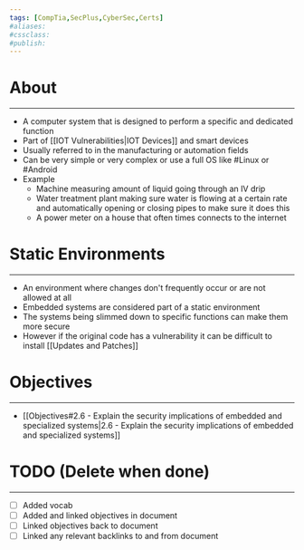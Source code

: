 ```yaml
---
tags: [CompTia,SecPlus,CyberSec,Certs]
#aliases:
#cssclass:
#publish:
---
```


# About
---
- A computer system that is designed to perform a specific and dedicated function
- Part of [[IOT Vulnerabilities|IOT Devices]] and smart devices
- Usually referred to in the manufacturing or automation fields
- Can be very simple or very complex or use a full OS like #Linux  or #Android
- Example
	- Machine measuring amount of liquid going through an IV drip
	- Water treatment plant making sure water is flowing at a certain rate and automatically opening or closing pipes to make sure it does this
	- A power meter on a house that often times connects to the internet

# Static Environments
---
- An environment where changes don't frequently occur or are not allowed at all
- Embedded systems are considered part of a static environment
- The systems being slimmed down to specific functions can make them more secure
- However if the original code has a vulnerability it can be difficult to install [[Updates and Patches]]

# Objectives
---
- [[Objectives#2.6 - Explain the security implications of embedded and specialized systems|2.6 - Explain the security implications of embedded and specialized systems]]

# TODO (Delete when done)
---
- [ ] Added vocab
- [ ] Added and linked objectives in document
- [ ] Linked objectives back to document
- [ ] Linked any relevant backlinks to and from document